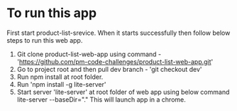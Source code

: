 # To run this app
First start product-list-srevice. When it starts successfully then follow below steps to run this web app.
1. Git clone product-list-web-app using command - 'https://github.com/pm-code-challenges/product-list-web-app.git'
2. Go to project root and then pull dev branch - 'git checkout dev'
3. Run npm install at root folder.
5. Run 'npm install -g lite-server'
6. Start server 'lite-server' at root folder of web app using below command
  lite-server --baseDir="."
This will launch app in a chrome.
